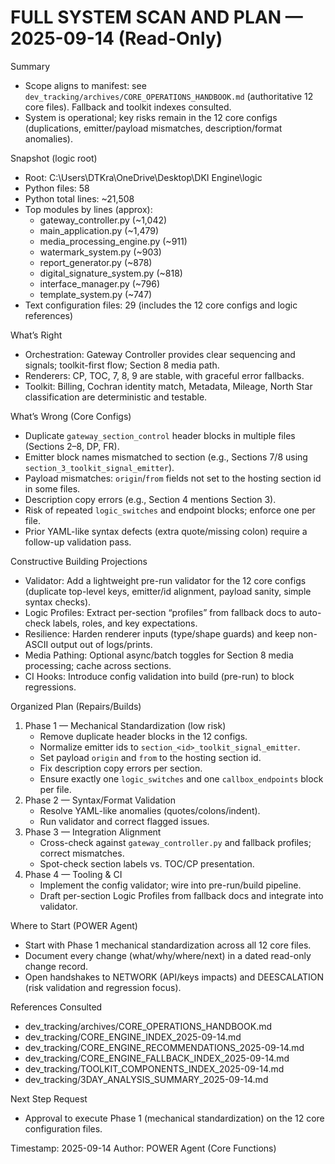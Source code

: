# FULL SYSTEM SCAN AND PLAN — 2025-09-14 (Read-Only)

Summary
- Scope aligns to manifest: see `dev_tracking/archives/CORE_OPERATIONS_HANDBOOK.md` (authoritative 12 core files). Fallback and toolkit indexes consulted.
- System is operational; key risks remain in the 12 core configs (duplications, emitter/payload mismatches, description/format anomalies).

Snapshot (logic root)
- Root: C:\Users\DTKra\OneDrive\Desktop\DKI Engine\logic
- Python files: 58
- Python total lines: ~21,508
- Top modules by lines (approx):
  - gateway_controller.py (~1,042)
  - main_application.py (~1,479)
  - media_processing_engine.py (~911)
  - watermark_system.py (~903)
  - report_generator.py (~878)
  - digital_signature_system.py (~818)
  - interface_manager.py (~796)
  - template_system.py (~747)
- Text configuration files: 29 (includes the 12 core configs and logic references)

What’s Right
- Orchestration: Gateway Controller provides clear sequencing and signals; toolkit-first flow; Section 8 media path.
- Renderers: CP, TOC, 7, 8, 9 are stable, with graceful error fallbacks.
- Toolkit: Billing, Cochran identity match, Metadata, Mileage, North Star classification are deterministic and testable.

What’s Wrong (Core Configs)
- Duplicate `gateway_section_control` header blocks in multiple files (Sections 2–8, DP, FR).
- Emitter block names mismatched to section (e.g., Sections 7/8 using `section_3_toolkit_signal_emitter`).
- Payload mismatches: `origin`/`from` fields not set to the hosting section id in some files.
- Description copy errors (e.g., Section 4 mentions Section 3).
- Risk of repeated `logic_switches` and endpoint blocks; enforce one per file.
- Prior YAML-like syntax defects (extra quote/missing colon) require a follow-up validation pass.

Constructive Building Projections
- Validator: Add a lightweight pre-run validator for the 12 core configs (duplicate top-level keys, emitter/id alignment, payload sanity, simple syntax checks).
- Logic Profiles: Extract per-section “profiles” from fallback docs to auto-check labels, roles, and key expectations.
- Resilience: Harden renderer inputs (type/shape guards) and keep non-ASCII output out of logs/prints.
- Media Pathing: Optional async/batch toggles for Section 8 media processing; cache across sections.
- CI Hooks: Introduce config validation into build (pre-run) to block regressions.

Organized Plan (Repairs/Builds)
1) Phase 1 — Mechanical Standardization (low risk)
   - Remove duplicate header blocks in the 12 configs.
   - Normalize emitter ids to `section_<id>_toolkit_signal_emitter`.
   - Set payload `origin` and `from` to the hosting section id.
   - Fix description copy errors per section.
   - Ensure exactly one `logic_switches` and one `callbox_endpoints` block per file.
2) Phase 2 — Syntax/Format Validation
   - Resolve YAML-like anomalies (quotes/colons/indent).
   - Run validator and correct flagged issues.
3) Phase 3 — Integration Alignment
   - Cross-check against `gateway_controller.py` and fallback profiles; correct mismatches.
   - Spot-check section labels vs. TOC/CP presentation.
4) Phase 4 — Tooling & CI
   - Implement the config validator; wire into pre-run/build pipeline.
   - Draft per-section Logic Profiles from fallback docs and integrate into validator.

Where to Start (POWER Agent)
- Start with Phase 1 mechanical standardization across all 12 core files.
- Document every change (what/why/where/next) in a dated read-only change record.
- Open handshakes to NETWORK (API/keys impacts) and DEESCALATION (risk validation and regression focus).

References Consulted
- dev_tracking/archives/CORE_OPERATIONS_HANDBOOK.md
- dev_tracking/CORE_ENGINE_INDEX_2025-09-14.md
- dev_tracking/CORE_ENGINE_RECOMMENDATIONS_2025-09-14.md
- dev_tracking/CORE_ENGINE_FALLBACK_INDEX_2025-09-14.md
- dev_tracking/TOOLKIT_COMPONENTS_INDEX_2025-09-14.md
- dev_tracking/3DAY_ANALYSIS_SUMMARY_2025-09-14.md

Next Step Request
- Approval to execute Phase 1 (mechanical standardization) on the 12 core configuration files.

Timestamp: 2025-09-14
Author: POWER Agent (Core Functions)

